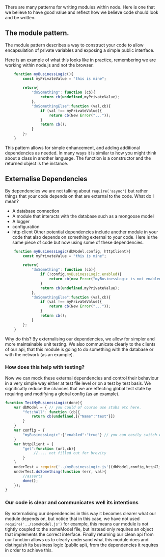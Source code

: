 There are many patterns for writing modules within node. Here is one that we believe to have 
good value and reflect how we believe code should look and be written.

## The module pattern. 

The module pattern describes a way to construct your code to allow encapsulation of private variables
and exposing a simple public interface. 

Here is an example of what this looks like in practice, remembering we are working within node.js and not the browser.

```javascript
    function myBusinessLogic(){
        const myPrivateValue = "this is mine";
        
        return{
            "doSomething": function (cb){
                return cb(undefined,myPrivateValue);
            },
            "doSomethingElse":function (val,cb){
                if (val !== myPrivateValue){
                    return cb(New Error("..."));
                }
                return cb();
            }
        };
    }
```

This pattern allows for simple enhancement, and adding additional dependencies as needed. In many ways it is similar to how 
you might think about a class in another language. The function is a constructor and the returned object is the instance.

## Externalise Dependencies 

By dependencies we are not talking about ``` require('async') ``` but rather things that your code depends on that are external to the code.
What do I mean? 
- A database connection
- A module that interacts with the database such as a mongoose model 
- A logger 
- configuration 
- http client 
Other potential dependencies include another module in your code that also depends on something external to your code. 
Here is the same piece of code but now using some of these dependencies.  

```javascript
    function myBusinessLogic(dbModel,config, httpClient){
        const myPrivateValue = "this is mine";
        
        return{
            "doSomething": function (cb){
                if (!config.myBusinessLogic.enabled){
                    return cb(new Error("myBusinessLogic is not enabled"))
                }
                return cb(undefined,myPrivateValue);
            },
            "doSomethingElse":function (val,cb){
                if (val !== myPrivateValue){
                    return cb(New Error("..."));
                }
                return cb();
            }
        };
    }
```

Why do this? By externalising our dependencies, we allow for simpler and more maintainable unit testing. We also communicate clearly to the clients of our api, that this module is
going to do something with the database or with the network (as an example).

### How does this help with testing?

Now we can mock these external dependencies and control their behaviour in a very simple way either at test file level or on a test by test basis.
We significatly reduce the chances that we are effecting global test state by requiring and modifying a global config (as an example).

```javascript
function TestMyBusinessLogic(done){
    var dbModel = { // you could of course use stubs etc here.
        "fetchAll": function (cb){
            return cb(undefined,[{"Name":"test"}])
        }
    }
    var config = {
        "myBusinessLogic":{"enabled":"true"} // you can easily switch on or off values without effecting the config for the whole test suite 
    }
    var httpClient = {
        "get":function (url,cb){
             //.... not filled out for brevity 
        }
    }
    underTest = require('../myBusinessLogic.js')(dbModel,config,httpClient);
    underTest.doSomething(function (err, val){
        //asserts
        done();
    });
}

``` 

### Our code is clear and communicates well its intentions

By externalising our dependencies in this way it becomes clearer what our module depends on, but notice that in this case, we have not used
```require('../someModel.js')``` for example, this means our module is not tightly coupled to the someModel file, but instead only requires 
an object that implements the correct interface. Finally returning our clean api from our function allows us to clearly undersand what this module does 
and distinguish its business logic (public api), from the dependencies it requires in order to achieve this. 

